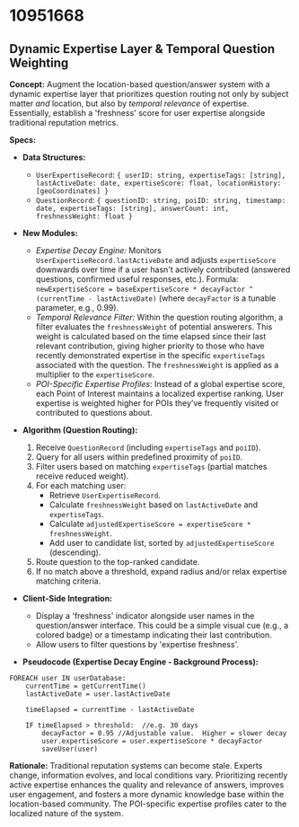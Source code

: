 # 10951668

## Dynamic Expertise Layer & Temporal Question Weighting

**Concept:** Augment the location-based question/answer system with a dynamic expertise layer that prioritizes question routing not only by subject matter *and* location, but also by *temporal relevance* of expertise. Essentially, establish a 'freshness' score for user expertise alongside traditional reputation metrics.

**Specs:**

*   **Data Structures:**
    *   `UserExpertiseRecord`: `{ userID: string, expertiseTags: [string], lastActiveDate: date, expertiseScore: float, locationHistory: [geoCoordinates] }`
    *   `QuestionRecord`: `{ questionID: string, poiID: string, timestamp: date, expertiseTags: [string], answerCount: int, freshnessWeight: float }`
*   **New Modules:**
    *   *Expertise Decay Engine:*  Monitors `UserExpertiseRecord.lastActiveDate` and adjusts `expertiseScore` downwards over time if a user hasn't actively contributed (answered questions, confirmed useful responses, etc.).  Formula: `newExpertiseScore = baseExpertiseScore * decayFactor ^ (currentTime - lastActiveDate)` (where `decayFactor` is a tunable parameter, e.g., 0.99).
    *   *Temporal Relevance Filter:*  Within the question routing algorithm, a filter evaluates the `freshnessWeight` of potential answerers. This weight is calculated based on the time elapsed since their last relevant contribution, giving higher priority to those who have recently demonstrated expertise in the specific `expertiseTags` associated with the question.  The `freshnessWeight` is applied as a multiplier to the `expertiseScore`.
    *    *POI-Specific Expertise Profiles*:  Instead of a global expertise score, each Point of Interest maintains a localized expertise ranking.  User expertise is weighted higher for POIs they’ve frequently visited or contributed to questions about.

*   **Algorithm (Question Routing):**

    1.  Receive `QuestionRecord` (including `expertiseTags` and `poiID`).
    2.  Query for all users within predefined proximity of `poiID`.
    3.  Filter users based on matching `expertiseTags` (partial matches receive reduced weight).
    4.  For each matching user:
        *   Retrieve `UserExpertiseRecord`.
        *   Calculate `freshnessWeight` based on `lastActiveDate` and `expertiseTags`.
        *   Calculate `adjustedExpertiseScore = expertiseScore * freshnessWeight`.
        *   Add user to candidate list, sorted by `adjustedExpertiseScore` (descending).
    5.  Route question to the top-ranked candidate.
    6. If no match above a threshold, expand radius and/or relax expertise matching criteria.

*   **Client-Side Integration:**
    *   Display a 'freshness' indicator alongside user names in the question/answer interface. This could be a simple visual cue (e.g., a colored badge) or a timestamp indicating their last contribution.
    *   Allow users to filter questions by 'expertise freshness'.

*   **Pseudocode (Expertise Decay Engine - Background Process):**

```
FOREACH user IN userDatabase:
    currentTime = getCurrentTime()
    lastActiveDate = user.lastActiveDate

    timeElapsed = currentTime - lastActiveDate

    IF timeElapsed > threshold:  //e.g. 30 days
        decayFactor = 0.95 //Adjustable value.  Higher = slower decay
        user.expertiseScore = user.expertiseScore * decayFactor
        saveUser(user)
```

**Rationale:**  Traditional reputation systems can become stale.  Experts change, information evolves, and local conditions vary.  Prioritizing recently active expertise enhances the quality and relevance of answers, improves user engagement, and fosters a more dynamic knowledge base within the location-based community.  The POI-specific expertise profiles cater to the localized nature of the system.
